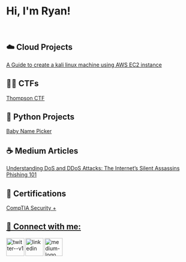 <h1>Hi, I'm Ryan!</h1>
<br>
<h2>☁️ Cloud Projects</h2>
<a href=https://github.com/RyanWhite74/KaliAWS/blob/main/README.md>A Guide to create a kali linux machine using AWS EC2 instance</a>
<br> 
<h2>🏴‍☠️ CTFs</h2>
<a href=https://github.com/RyanWhite74/Thompson/blob/main/README.md#enroll-beta>Thompson CTF</a>
<br>
<h2>🐍 Python Projects</h2>
<a href=https://github.com/RyanWhite74/Baby-name-picker>Baby Name Picker</a>
<br>
<h2>☕️ Medium Articles</h2>
<a href=https://medium.com/@ryanawhite74/understanding-dos-and-ddos-attacks-the-internets-silent-assassins-dd367700a167>Understanding DoS and DDoS Attacks: The Internet’s Silent Assassins</a>
<br>
<a href=https://medium.com/@ryanawhite74/phishing-101-dc17de92e80>Phishing 101</a>


<h2>📜 Certifications</h2>
<a href=https://www.credly.com/badges/0ee0c69b-a658-45a0-b264-e33247ad2d3f/public_url>CompTIA Security +
  
<br>

<h2> 📱 Connect with me:</h2>

[<img align="left" img width="48" height="48" src="https://img.icons8.com/color/48/twitter--v1.png" alt="twitter--v1"/>][twitter]
[<img align="left" img width="48" height="48" src="https://img.icons8.com/color/48/linkedin.png" alt="linkedin"/>][linkedin]
[<img align="left" img width="48" height="48" src="https://img.icons8.com/color-glass/48/medium-logo.png" alt="medium-logo"/>][medium]

[twitter]: https://twitter.com/RyanAWhite74
[linkedin]: https://www.linkedin.com/in/ryan-white-a4a071283
[medium]: https://medium.com/@ryanawhite74
